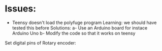 # Issues:
- Teensy doesn't load the polyfuge program
  Learning: we should have tested this before
  Solutions:
    a- Use an Arduino board for instace Arduino Uno
    b- Modify the code so that it works on teensy

Set digital pins of Rotary encoder:
